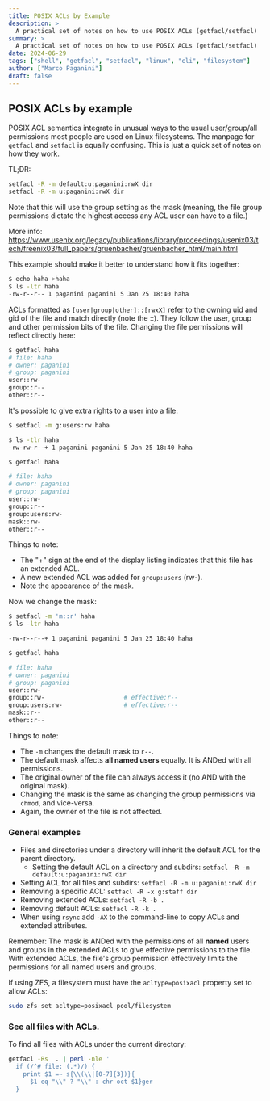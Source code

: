 ```yaml
---
title: POSIX ACLs by Example
description: >
  A practical set of notes on how to use POSIX ACLs (getfacl/setfacl)
summary: >
  A practical set of notes on how to use POSIX ACLs (getfacl/setfacl)
date: 2024-06-29
tags: ["shell", "getfacl", "setfacl", "linux", "cli", "filesystem"]
author: ["Marco Paganini"]
draft: false
---
```


## POSIX ACLs by example

POSIX ACL semantics integrate in unusual ways to the usual user/group/all permissions
most people are used on Linux filesystems. The manpage for `getfacl` and `setfacl` is
equally confusing. This is just a quick set of notes on how they work.

TL;DR:

```bash
setfacl -R -m default:u:paganini:rwX dir
setfacl -R -m u:paganini:rwX dir
```

Note that this will use the group setting as the mask (meaning, the file group
permissions dictate the highest access any ACL user can have to a file.)

More info:
https://www.usenix.org/legacy/publications/library/proceedings/usenix03/tech/freenix03/full_papers/gruenbacher/gruenbacher_html/main.html

This example should make it better to understand how it fits together:

```bash
$ echo haha >haha
$ ls -ltr haha
-rw-r--r-- 1 paganini paganini 5 Jan 25 18:40 haha
```

ACLs formatted as `[user|group|other]::[rwxX]` refer to the owning uid and gid of the file
and match directly (note the ::). They follow the user, group and other permission bits
of the file. Changing the file permissions will reflect directly here:

```bash
$ getfacl haha
# file: haha
# owner: paganini
# group: paganini
user::rw-
group::r--
other::r--
```

It's possible to give extra rights to a user into a file:

```bash
$ setfacl -m g:users:rw haha

$ ls -tlr haha
-rw-rw-r--+ 1 paganini paganini 5 Jan 25 18:40 haha

$ getfacl haha

# file: haha
# owner: paganini
# group: paganini
user::rw-
group::r--
group:users:rw-
mask::rw-
other::r--
```

Things to note:
* The "+" sign at the end of the display listing indicates that this file has an extended ACL.
* A new extended ACL was added for `group:users` (rw-).
* Note the appearance of the mask.

Now we change the mask:

```bash
$ setfacl -m 'm::r' haha
$ ls -ltr haha

-rw-r--r--+ 1 paganini paganini 5 Jan 25 18:40 haha

$ getfacl haha

# file: haha
# owner: paganini
# group: paganini
user::rw-
group::rw-                      # effective:r--
group:users:rw-                 # effective:r--
mask::r--
other::r--
```

Things to note:
* The `-m` changes the default mask to `r--`.
* The default mask affects **all named users** equally. It is ANDed with all permissions.
* The original owner of the file can always access it (no AND with the original mask).
* Changing the mask is the same as changing the group permissions via `chmod`, and vice-versa.
* Again, the owner of the file is not affected.

### General examples

* Files and directories under a directory will inherit the default ACL for the parent directory.
  * Setting the default ACL on a directory and subdirs: `setfacl -R -m default:u:paganini:rwX dir`
* Setting ACL for all files and subdirs: `setfacl -R -m u:paganini:rwX dir`
* Removing a specific ACL: `setfacl -R -x g:staff dir`
* Removing extended ACLs: `setfacl -R -b .`
* Removing default ACLs: `setfacl -R -k .`
* When using `rsync` add `-AX` to the command-line to copy ACLs and extended attributes.

Remember: The mask is ANDed with the permissions of all **named** users and
groups in the extended ACLs to give effective permissions to the file. With
extended ACLs, the file's group permission effectively limits the permissions
for all named users and groups.

If using ZFS, a filesystem must have the `acltype=posixacl` property set to
allow ACLs:

```bash
sudo zfs set acltype=posixacl pool/filesystem
```

### See all files with ACLs.

To find all files with ACLs under the current directory:

```bash
getfacl -Rs  . | perl -nle '
  if (/^# file: (.*)/) {
    print $1 =~ s{\\(\\|[0-7]{3})}{
      $1 eq "\\" ? "\\" : chr oct $1}ger
  }
```

